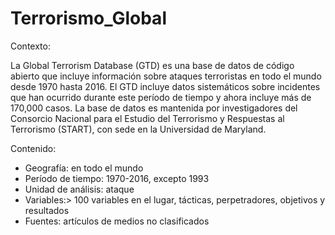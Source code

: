 # Terrorismo_Global
Contexto:

La Global Terrorism Database (GTD) es una base de datos de código abierto que incluye información sobre ataques terroristas en todo el mundo desde 1970 hasta 2016. El GTD incluye datos sistemáticos sobre incidentes que han ocurrido durante este período de tiempo y ahora incluye más de 170,000 casos. La base de datos es mantenida por investigadores del Consorcio Nacional para el Estudio del Terrorismo y Respuestas al Terrorismo (START), con sede en la Universidad de Maryland. 

Contenido:
-	Geografía: en todo el mundo
-	Período de tiempo: 1970-2016, excepto 1993 
-	Unidad de análisis: ataque
-	Variables:> 100 variables en el lugar, tácticas, perpetradores, objetivos y resultados
-	Fuentes: artículos de medios no clasificados 
